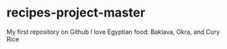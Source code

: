 # recipes-project-master
My first repository on Github
I love Egyptian food: Baklava, Okra, and Cury Rice
